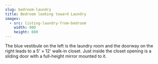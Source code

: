 ```yaml
---
slug: bedroom-laundry
title: Bedroom looking toward Laundry
images:
  - src: listing-laundry-from-bedroom
    width: 900
    height: 600
---
```

The blue vestibule on the left is the laundry room and the doorway on the right leads to a 5' × 12' walk-in closet. Just inside the closet opening is a sliding door with a full-height mirror mounted to it.
